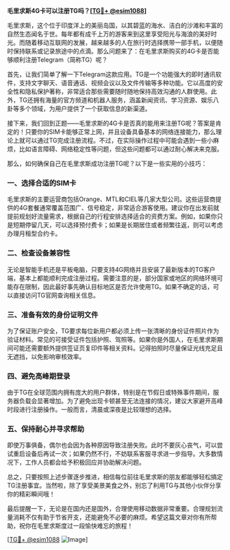 **毛里求斯4G卡可以注册TG吗？[[TG💪+ @esim1088](https://t.me/s/esim1088)]**

毛里求斯，这个位于印度洋上的美丽岛国，以其碧蓝的海水、洁白的沙滩和丰富的自然生态闻名于世。每年都有成千上万的游客来到这里享受阳光与海浪的美好时光。而随着移动互联网的发展，越来越多的人在旅行时选择携带一部手机，以便随时保持联系或记录旅途中的点滴。那么问题来了：在毛里求斯购买的4G卡是否能够顺利注册Telegram（简称TG）呢？

首先，让我们简单了解一下Telegram这款应用。TG是一个功能强大的即时通讯软件，支持文字聊天、语音通话、视频会议以及文件传输等多种功能。它以高度的安全性和隐私保护著称，非常适合那些需要随时随地保持高效沟通的人群使用。此外，TG还拥有海量的官方频道和机器人服务，涵盖新闻资讯、学习资源、娱乐八卦等多个领域，为用户提供了一个获取信息的新渠道。

接下来，我们回到正题——毛里求斯的4G卡是否真的能用来注册TG呢？答案是肯定的！只要你的SIM卡能够正常上网，并且设备具备基本的网络连接能力，那么理论上就可以通过TG完成注册流程。不过，在实际操作过程中可能会遇到一些小麻烦，比如语言障碍、网络稳定性等问题，但这些问题都可以通过耐心解决来克服。

那么，如何确保自己在毛里求斯成功注册TG呢？以下是一些实用的小技巧：

### 一、选择合适的SIM卡
毛里求斯的主要运营商包括Orange、MTL和CIEL等几家大型公司。这些运营商提供的4G套餐通常覆盖范围广、信号稳定，非常适合游客使用。建议你在出发前就提前规划好流量需求，根据自己的行程安排选择适合的资费方案。例如，如果你只是短期停留几天，可以选择预付费卡；如果是长期居住或者频繁往返，则可以考虑办理月租型合约卡。

### 二、检查设备兼容性
无论是智能手机还是平板电脑，只要支持4G网络并且安装了最新版本的TG客户端，基本上都能顺利完成注册过程。需要注意的是，部分国家或地区的网络环境可能存在限制，因此最好事先确认目标地区是否允许使用TG。如果不确定的话，可以直接访问TG官网查询相关信息。

### 三、准备有效的身份证明文件
为了保证账户安全，TG要求每位新用户都必须上传一张清晰的身份证件照片作为验证材料。常见的可接受证件包括护照、驾照等。如果你是外国人，在毛里求斯期间可能还需要额外提供签证页复印件等相关资料。记得拍照时尽量保证光线充足且无遮挡，以免影响审核效率。

### 四、避免高峰期登录
由于TG在全球范围内拥有庞大的用户群体，特别是在节假日或特殊事件期间，服务器负载会显著增加。为了避免出现卡顿甚至无法连接的情况，建议大家避开高峰时段进行注册操作。一般而言，清晨或深夜是比较理想的选择。

### 五、保持耐心并寻求帮助
即使万事俱备，偶尔也会因为各种原因导致注册失败。此时不要灰心丧气，可以尝试重启设备后再试一次；如果仍然不行，不妨联系客服寻求进一步指导。大多数情况下，工作人员都会给予积极回应并协助解决问题。

总之，只要按照上述步骤逐步推进，相信每位前往毛里求斯的朋友都能够轻松搞定TG注册事宜。当然啦，除了享受美景美食之外，别忘了利用TG与其他小伙伴分享你的精彩瞬间哦！

最后提醒一下，无论是在国内还是国外，合理使用移动数据非常重要。合理规划流量消耗不仅有助于节省开支，还能避免不必要的麻烦。希望这篇文章对你有所帮助，祝你在毛里求斯度过一段愉快难忘的旅程！

[[TG💪+ @esim1088](https://t.me/s/esim1088) ![Image](https://i.postimg.cc/4NQfJmqS/Snipaste-2025-05-13-00-14-12.png)]